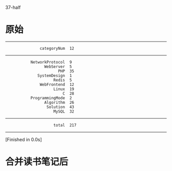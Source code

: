 37-half

# 原始

-----------------------------------
                   categoryNum  12
-----------------------------------
               NetworkProtocol  9
                     WebServer  5
                           PHP  35
                  SystemDesign  1
                         Redis  5
                   WebFrontend  12
                         Linux  19
                             C  28
               ProgrammingMode  2
                     Algorithm  26
                      Solution  43
                         MySQL  32
-----------------------------------
                         total  217
-----------------------------------
[Finished in 0.0s]



# 合并读书笔记后
